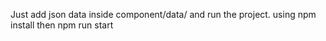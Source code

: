 Just add json data inside component/data/ and run the project. using npm install then npm run start
